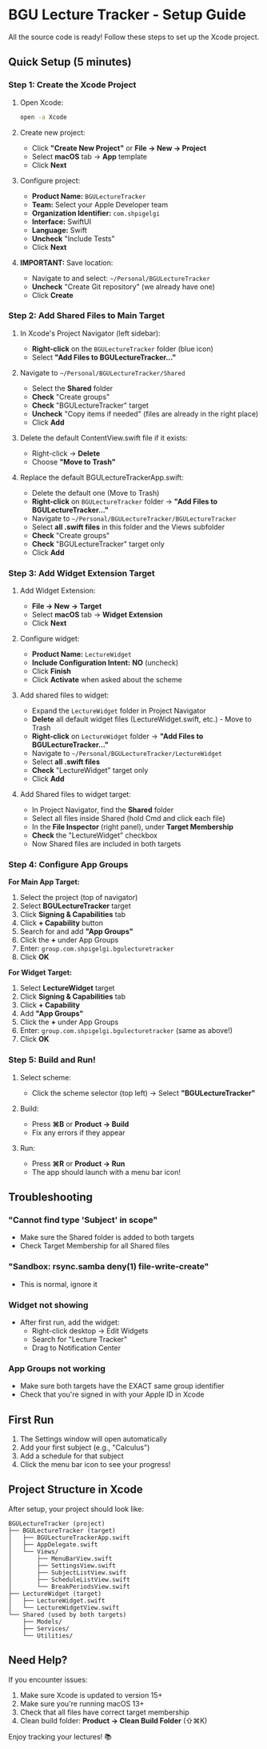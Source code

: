 # BGU Lecture Tracker - Setup Guide

All the source code is ready! Follow these steps to set up the Xcode project.

## Quick Setup (5 minutes)

### Step 1: Create the Xcode Project

1. Open Xcode:
   ```bash
   open -a Xcode
   ```

2. Create new project:
   - Click **"Create New Project"** or **File → New → Project**
   - Select **macOS** tab → **App** template
   - Click **Next**

3. Configure project:
   - **Product Name:** `BGULectureTracker`
   - **Team:** Select your Apple Developer team
   - **Organization Identifier:** `com.shpigelgi`
   - **Interface:** SwiftUI
   - **Language:** Swift
   - **Uncheck** "Include Tests"
   - Click **Next**

4. **IMPORTANT:** Save location:
   - Navigate to and select: `~/Personal/BGULectureTracker`
   - **Uncheck** "Create Git repository" (we already have one)
   - Click **Create**

### Step 2: Add Shared Files to Main Target

1. In Xcode's Project Navigator (left sidebar):
   - **Right-click** on the `BGULectureTracker` folder (blue icon)
   - Select **"Add Files to BGULectureTracker..."**

2. Navigate to `~/Personal/BGULectureTracker/Shared`
   - Select the **Shared** folder
   - **Check** "Create groups"
   - **Check** "BGULectureTracker" target
   - **Uncheck** "Copy items if needed" (files are already in the right place)
   - Click **Add**

3. Delete the default ContentView.swift file if it exists:
   - Right-click → **Delete**
   - Choose **"Move to Trash"**

4. Replace the default BGULectureTrackerApp.swift:
   - Delete the default one (Move to Trash)
   - **Right-click** on `BGULectureTracker` folder → **"Add Files to BGULectureTracker..."**
   - Navigate to `~/Personal/BGULectureTracker/BGULectureTracker`
   - Select **all .swift files** in this folder and the Views subfolder
   - **Check** "Create groups"
   - **Check** "BGULectureTracker" target only
   - Click **Add**

### Step 3: Add Widget Extension Target

1. Add Widget Extension:
   - **File → New → Target**
   - Select **macOS** tab → **Widget Extension**
   - Click **Next**

2. Configure widget:
   - **Product Name:** `LectureWidget`
   - **Include Configuration Intent:** **NO** (uncheck)
   - Click **Finish**
   - Click **Activate** when asked about the scheme

3. Add shared files to widget:
   - Expand the `LectureWidget` folder in Project Navigator
   - **Delete** all default widget files (LectureWidget.swift, etc.) - Move to Trash
   - **Right-click** on `LectureWidget` folder → **"Add Files to BGULectureTracker..."**
   - Navigate to `~/Personal/BGULectureTracker/LectureWidget`
   - Select **all .swift files**
   - **Check** "LectureWidget" target only
   - Click **Add**

4. Add Shared files to widget target:
   - In Project Navigator, find the **Shared** folder
   - Select all files inside Shared (hold Cmd and click each file)
   - In the **File Inspector** (right panel), under **Target Membership**
   - **Check** the "LectureWidget" checkbox
   - Now Shared files are included in both targets

### Step 4: Configure App Groups

**For Main App Target:**
1. Select the project (top of navigator)
2. Select **BGULectureTracker** target
3. Click **Signing & Capabilities** tab
4. Click **+ Capability** button
5. Search for and add **"App Groups"**
6. Click the **+** under App Groups
7. Enter: `group.com.shpigelgi.bgulecturetracker`
8. Click **OK**

**For Widget Target:**
1. Select **LectureWidget** target
2. Click **Signing & Capabilities** tab
3. Click **+ Capability**
4. Add **"App Groups"**
5. Click the **+** under App Groups
6. Enter: `group.com.shpigelgi.bgulecturetracker` (same as above!)
7. Click **OK**

### Step 5: Build and Run!

1. Select scheme:
   - Click the scheme selector (top left) → Select **"BGULectureTracker"**

2. Build:
   - Press **⌘B** or **Product → Build**
   - Fix any errors if they appear

3. Run:
   - Press **⌘R** or **Product → Run**
   - The app should launch with a menu bar icon!

## Troubleshooting

### "Cannot find type 'Subject' in scope"
- Make sure the Shared folder is added to both targets
- Check Target Membership for all Shared files

### "Sandbox: rsync.samba deny(1) file-write-create"
- This is normal, ignore it

### Widget not showing
- After first run, add the widget:
  - Right-click desktop → Edit Widgets
  - Search for "Lecture Tracker"
  - Drag to Notification Center

### App Groups not working
- Make sure both targets have the EXACT same group identifier
- Check that you're signed in with your Apple ID in Xcode

## First Run

1. The Settings window will open automatically
2. Add your first subject (e.g., "Calculus")
3. Add a schedule for that subject
4. Click the menu bar icon to see your progress!

## Project Structure in Xcode

After setup, your project should look like:

```
BGULectureTracker (project)
├── BGULectureTracker (target)
│   ├── BGULectureTrackerApp.swift
│   ├── AppDelegate.swift
│   └── Views/
│       ├── MenuBarView.swift
│       ├── SettingsView.swift
│       ├── SubjectListView.swift
│       ├── ScheduleListView.swift
│       └── BreakPeriodsView.swift
├── LectureWidget (target)
│   ├── LectureWidget.swift
│   └── LectureWidgetView.swift
└── Shared (used by both targets)
    ├── Models/
    ├── Services/
    └── Utilities/
```

## Need Help?

If you encounter issues:
1. Make sure Xcode is updated to version 15+
2. Make sure you're running macOS 13+
3. Check that all files have correct target membership
4. Clean build folder: **Product → Clean Build Folder** (⇧⌘K)

Enjoy tracking your lectures! 📚
